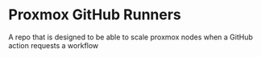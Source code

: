 # Proxmox GitHub Runners

A repo that is designed to be able to scale proxmox nodes when a GitHub action requests a workflow
